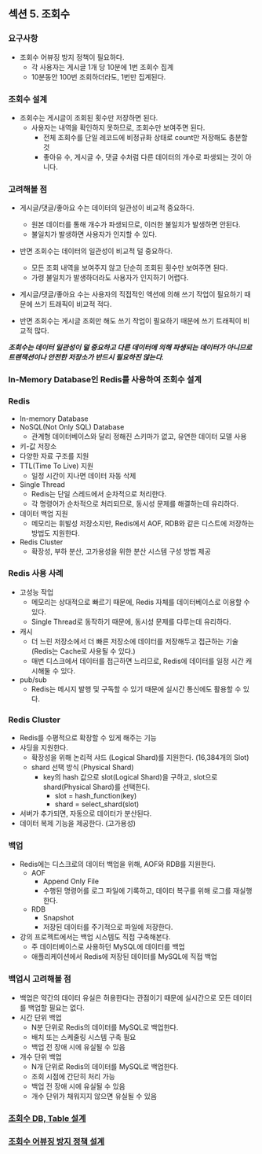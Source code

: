 ## 섹션 5. 조회수

### 요구사항
- 조회수 어뷰징 방지 정책이 필요하다.
  - 각 사용자는 게시글 1개 당 10분에 1번 조회수 집계
  - 10분동안 100번 조회하더라도, 1번만 집계된다.

### 조회수 설계
- 조회수는 게시글이 조회된 횟수만 저장하면 된다.
  - 사용자는 내역을 확인하지 못하므로, 조회수만 보여주면 된다.
    - 전체 조회수를 단일 레코드에 비정규화 상태로 count만 저장해도 충분할 것
    - 좋아유 수, 게시글 수, 댓글 수처럼 다른 데이터의 개수로 파생되는 것이 아니다.

### 고려해볼 점
- 게시글/댓글/좋아요 수는 데이터의 일관성이 비교적 중요하다.
  - 원본 데이터를 통해 개수가 파생되므로, 이러한 불일치가 발생하면 안된다.
  - 불일치가 발생하면 사용자가 인지할 수 있다.
- 반면 조회수는 데이터의 일관성이 비교적 덜 중요하다.
  - 모든 조회 내역을 보여주지 않고 단순히 조회된 횟수만 보여주면 된다.
  - 가령 불일치가 발생하더라도 사용자가 인지하기 어렵다.

- 게시글/댓글/좋아요 수는 사용자의 직접적인 액션에 의해 쓰기 작업이 필요하기 때문에 쓰기 트래픽이 비교적 적다.
- 반면 조회수는 게시글 조회만 해도 쓰기 작업이 필요하기 때문에 쓰기 트래픽이 비교적 많다.


***조회수는 데이터 일관성이 덜 중요하고 다른 데이터에 의해 파생되는 데이터가 아니므로 트랜잭션이나 안전한 저장소가 반드시 필요하진 않는다.***

### In-Memory Database인 Redis를 사용하여 조회수 설계

### Redis
- In-memory Database
- NoSQL(Not Only SQL) Database
  - 관계형 데이터베이스와 달리 정해진 스키마가 없고, 유연한 데이터 모델 사용
- 키-값 저장소
- 다양한 자료 구조를 지원
- TTL(Time To Live) 지원
  - 일정 시간이 지나면 데이터 자동 삭제
- Single Thread
  - Redis는 단일 스레드에서 순차적으로 처리한다.
  - 각 명령어가 순차적으로 처리되므로, 동시성 문제를 해결하는데 유리하다.
- 데이터 백업 지원
  - 메모리는 휘발성 저장소지만, Redis에서 AOF, RDB와 같은 디스트에 저장하는 방법도 지원한다.
- Redis Cluster
  - 확장성, 부하 분산, 고가용성을 위한 분산 시스템 구성 방법 제공

### Redis 사용 사례
- 고성능 작업
  - 메모리는 상대적으로 빠르기 때문에, Redis 자체를 데이터베이스로 이용할 수 있다.
  - Single Thread로 동작하기 때문에, 동시성 문제를 다루는데 유리하다.
- 캐시
  - 더 느린 저장소에서 더 빠른 저장소에 데이터를 저장해두고 접근하는 기술 (Redis는 Cache로 사용될 수 있다.)
  - 매번 디스크에서 데이터를 접근하면 느리므로, Redis에 데이터를 일정 시간 캐시해둘 수 있다.
- pub/sub
  - Redis는 메시지 발행 및 구독할 수 있기 때문에 실시간 통신에도 활용할 수 있다.

### Redis Cluster
- Redis를 수평적으로 확장할 수 있게 해주는 기능
- 샤딩을 지원한다.
  - 확장성을 위해 논리적 샤드 (Logical Shard)를 지원한다. (16,384개의 Slot)
  - shard 선택 방식 (Physical Shard)
    - key의 hash 값으로 slot(Logical Shard)을 구하고, slot으로 shard(Physical Shard)를 선택한다.
      - slot = hash_function(key)
      - shard = select_shard(slot)
- 서버가 추가되면, 자동으로 데이터가 분산된다.
- 데이터 복제 기능을 제공한다. (고가용성)

### 백업
- Redis에는 디스크로의 데이터 백업을 위해, AOF와 RDB를 지원한다.
  - AOF
    - Append Only File
    - 수행된 명령어를 로그 파일에 기록하고, 데이터 복구를 위해 로그를 재실행한다.
  - RDB
    - Snapshot
    - 저장된 데이터를 주기적으로 파일에 저장한다.
- 강의 프로젝트에서는 백업 시스템도 직접 구축해본다.
  - 주 데이터베이스로 사용하던 MySQL에 데이터를 백업
  - 애플리케이션에서 Redis에 저장된 데이터를 MySQL에 직접 백업

### 백업시 고려해볼 점
- 백업은 약간의 데이터 유실은 허용한다는 관점이기 때문에 실시간으로 모든 데이터를 백업할 필요는 없다.
- 시간 단위 백업
  - N분 단위로 Redis의 데이터를 MySQL로 백업한다.
  - 배치 또는 스케줄링 시스템 구축 필요
  - 백업 전 장애 시에 유실될 수 있음
- 개수 단위 백업
  - N개 단위로 Redis의 데이터를 MySQL로 백업한다.
  - 조회 시점에 간단히 처리 가능
  - 백업 전 장애 시에 유실될 수 있음
  - 개수 단위가 채워지지 않으면 유실될 수 있음


### [조회수 DB, Table 설계](database_table_setting/README.md)

### [조회수 어뷰징 방지 정책 설계](avoid_abuse_policy/README.md)